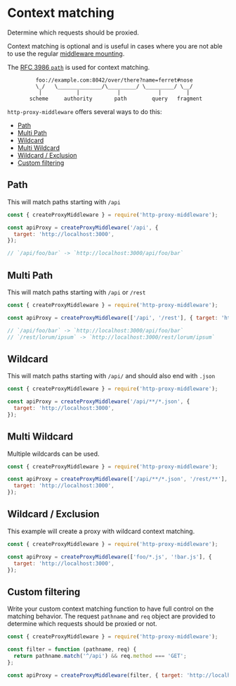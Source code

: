 # Context matching

Determine which requests should be proxied.

Context matching is optional and is useful in cases where you are not able to use the regular [middleware mounting](http://expressjs.com/en/4x/api.html#app.use).

The [RFC 3986 `path`](https://tools.ietf.org/html/rfc3986#section-3.3) is used for context matching.

```
         foo://example.com:8042/over/there?name=ferret#nose
         \_/   \______________/\_________/ \_________/ \__/
          |           |            |            |        |
       scheme     authority       path        query   fragment
```

`http-proxy-middleware` offers several ways to do this:

<!-- MarkdownTOC autolink=true bracket=round -->

- [Path](#path)
- [Multi Path](#multi-path)
- [Wildcard](#wildcard)
- [Multi Wildcard](#multi-wildcard)
- [Wildcard / Exclusion](#wildcard--exclusion)
- [Custom filtering](#custom-filtering)

<!-- /MarkdownTOC -->

## Path

This will match paths starting with `/api`

```javascript
const { createProxyMiddleware } = require('http-proxy-middleware');

const apiProxy = createProxyMiddleware('/api', {
  target: 'http://localhost:3000',
});

// `/api/foo/bar` -> `http://localhost:3000/api/foo/bar`
```

## Multi Path

This will match paths starting with `/api` or `/rest`

```javascript
const { createProxyMiddleware } = require('http-proxy-middleware');

const apiProxy = createProxyMiddleware(['/api', '/rest'], { target: 'http://localhost:3000' });

// `/api/foo/bar` -> `http://localhost:3000/api/foo/bar`
// `/rest/lorum/ipsum` -> `http://localhost:3000/rest/lorum/ipsum`
```

## Wildcard

This will match paths starting with `/api/` and should also end with `.json`

```javascript
const { createProxyMiddleware } = require('http-proxy-middleware');

const apiProxy = createProxyMiddleware('/api/**/*.json', {
  target: 'http://localhost:3000',
});
```

## Multi Wildcard

Multiple wildcards can be used.

```javascript
const { createProxyMiddleware } = require('http-proxy-middleware');

const apiProxy = createProxyMiddleware(['/api/**/*.json', '/rest/**'], {
  target: 'http://localhost:3000',
});
```

## Wildcard / Exclusion

This example will create a proxy with wildcard context matching.

```javascript
const { createProxyMiddleware } = require('http-proxy-middleware');

const apiProxy = createProxyMiddleware(['foo/*.js', '!bar.js'], {
  target: 'http://localhost:3000',
});
```

## Custom filtering

Write your custom context matching function to have full control on the matching behavior.
The request `pathname` and `req` object are provided to determine which requests should be proxied or not.

```javascript
const { createProxyMiddleware } = require('http-proxy-middleware');

const filter = function (pathname, req) {
  return pathname.match('^/api') && req.method === 'GET';
};

const apiProxy = createProxyMiddleware(filter, { target: 'http://localhost:3000' });
```
